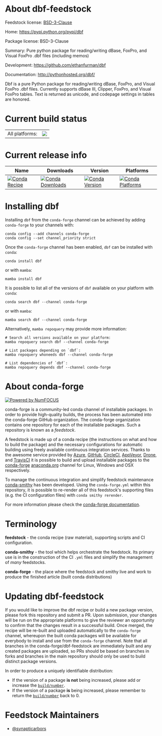 About dbf-feedstock
===================

Feedstock license: [BSD-3-Clause](https://github.com/conda-forge/dbf-feedstock/blob/main/LICENSE.txt)

Home: https://pypi.python.org/pypi/dbf

Package license: BSD-3-Clause

Summary: Pure python package for reading/writing dBase, FoxPro, and Visual FoxPro .dbf files (including memos)

Development: https://github.com/ethanfurman/dbf

Documentation: http://pythonhosted.org/dbf/

Dbf is a pure Python package for reading/writing dBase, FoxPro, and
Visual FoxPro .dbf files. Currently supports dBase III, Clipper, FoxPro,
and Visual FoxPro tables. Text is returned as unicode, and codepage settings
in tables are honored.


Current build status
====================


<table><tr><td>All platforms:</td>
    <td>
      <a href="https://dev.azure.com/conda-forge/feedstock-builds/_build/latest?definitionId=5302&branchName=main">
        <img src="https://dev.azure.com/conda-forge/feedstock-builds/_apis/build/status/dbf-feedstock?branchName=main">
      </a>
    </td>
  </tr>
</table>

Current release info
====================

| Name | Downloads | Version | Platforms |
| --- | --- | --- | --- |
| [![Conda Recipe](https://img.shields.io/badge/recipe-dbf-green.svg)](https://anaconda.org/conda-forge/dbf) | [![Conda Downloads](https://img.shields.io/conda/dn/conda-forge/dbf.svg)](https://anaconda.org/conda-forge/dbf) | [![Conda Version](https://img.shields.io/conda/vn/conda-forge/dbf.svg)](https://anaconda.org/conda-forge/dbf) | [![Conda Platforms](https://img.shields.io/conda/pn/conda-forge/dbf.svg)](https://anaconda.org/conda-forge/dbf) |

Installing dbf
==============

Installing `dbf` from the `conda-forge` channel can be achieved by adding `conda-forge` to your channels with:

```
conda config --add channels conda-forge
conda config --set channel_priority strict
```

Once the `conda-forge` channel has been enabled, `dbf` can be installed with `conda`:

```
conda install dbf
```

or with `mamba`:

```
mamba install dbf
```

It is possible to list all of the versions of `dbf` available on your platform with `conda`:

```
conda search dbf --channel conda-forge
```

or with `mamba`:

```
mamba search dbf --channel conda-forge
```

Alternatively, `mamba repoquery` may provide more information:

```
# Search all versions available on your platform:
mamba repoquery search dbf --channel conda-forge

# List packages depending on `dbf`:
mamba repoquery whoneeds dbf --channel conda-forge

# List dependencies of `dbf`:
mamba repoquery depends dbf --channel conda-forge
```


About conda-forge
=================

[![Powered by
NumFOCUS](https://img.shields.io/badge/powered%20by-NumFOCUS-orange.svg?style=flat&colorA=E1523D&colorB=007D8A)](https://numfocus.org)

conda-forge is a community-led conda channel of installable packages.
In order to provide high-quality builds, the process has been automated into the
conda-forge GitHub organization. The conda-forge organization contains one repository
for each of the installable packages. Such a repository is known as a *feedstock*.

A feedstock is made up of a conda recipe (the instructions on what and how to build
the package) and the necessary configurations for automatic building using freely
available continuous integration services. Thanks to the awesome service provided by
[Azure](https://azure.microsoft.com/en-us/services/devops/), [GitHub](https://github.com/),
[CircleCI](https://circleci.com/), [AppVeyor](https://www.appveyor.com/),
[Drone](https://cloud.drone.io/welcome), and [TravisCI](https://travis-ci.com/)
it is possible to build and upload installable packages to the
[conda-forge](https://anaconda.org/conda-forge) [anaconda.org](https://anaconda.org/)
channel for Linux, Windows and OSX respectively.

To manage the continuous integration and simplify feedstock maintenance
[conda-smithy](https://github.com/conda-forge/conda-smithy) has been developed.
Using the ``conda-forge.yml`` within this repository, it is possible to re-render all of
this feedstock's supporting files (e.g. the CI configuration files) with ``conda smithy rerender``.

For more information please check the [conda-forge documentation](https://conda-forge.org/docs/).

Terminology
===========

**feedstock** - the conda recipe (raw material), supporting scripts and CI configuration.

**conda-smithy** - the tool which helps orchestrate the feedstock.
                   Its primary use is in the construction of the CI ``.yml`` files
                   and simplify the management of *many* feedstocks.

**conda-forge** - the place where the feedstock and smithy live and work to
                  produce the finished article (built conda distributions)


Updating dbf-feedstock
======================

If you would like to improve the dbf recipe or build a new
package version, please fork this repository and submit a PR. Upon submission,
your changes will be run on the appropriate platforms to give the reviewer an
opportunity to confirm that the changes result in a successful build. Once
merged, the recipe will be re-built and uploaded automatically to the
`conda-forge` channel, whereupon the built conda packages will be available for
everybody to install and use from the `conda-forge` channel.
Note that all branches in the conda-forge/dbf-feedstock are
immediately built and any created packages are uploaded, so PRs should be based
on branches in forks and branches in the main repository should only be used to
build distinct package versions.

In order to produce a uniquely identifiable distribution:
 * If the version of a package **is not** being increased, please add or increase
   the [``build/number``](https://docs.conda.io/projects/conda-build/en/latest/resources/define-metadata.html#build-number-and-string).
 * If the version of a package **is** being increased, please remember to return
   the [``build/number``](https://docs.conda.io/projects/conda-build/en/latest/resources/define-metadata.html#build-number-and-string)
   back to 0.

Feedstock Maintainers
=====================

* [@synapticarbors](https://github.com/synapticarbors/)

